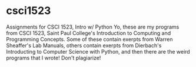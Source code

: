 # csci1523
Assignments for CSCI 1523, Intro w/ Python
Yo, these are my programs from CSCI 1523, Saint Paul College's Introduction to Computing and Programming Concepts. 
Some of these contain exerpts from Warren Sheaffer's Lab Manuals, 
others contain exerpts from Dierbach's Introducting to Computer Science with Python, 
and then there are the weird programs that I wrote!
Don't plagiarize!
